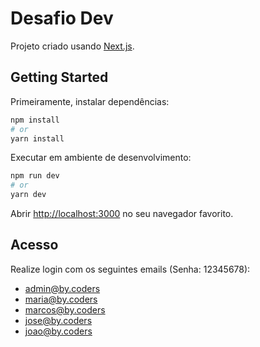 # Desafio Dev

Projeto criado usando [Next.js](https://nextjs.org).

## Getting Started

Primeiramente, instalar dependências:

```bash
npm install
# or
yarn install
```
Executar em ambiente de desenvolvimento:

```bash
npm run dev
# or
yarn dev
```

Abrir [http://localhost:3000](http://localhost:3000) no seu navegador favorito.

## Acesso

Realize login com os seguintes emails (Senha: 12345678):

- admin@by.coders
- maria@by.coders
- marcos@by.coders
- jose@by.coders
- joao@by.coders
